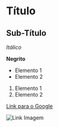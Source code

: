 # Título

## Sub-Título

*Itálico*

**Negrito**

 - Elemento 1
 - Elemento 2

 1) Elemento 1
 2) Elemento 2

 [Link para o Google](https://www.google.com.br)

 ![Link Imagem](https://wallpapers.com/images/high/demon-slayer-zenitsu-4k-1b6t5e6eip3o21j2.webp)